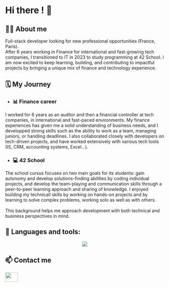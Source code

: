 # Hi there ! 👋

## 🙋‍♀️ About me
Full-stack developer looking for new professional opportunities (France, Paris).<br>
After 6 years working in Finance for international and fast-growing tech companies, I transitioned to IT in 2023 to study programming at 42 School.
I am now excited to keep learning, building, and contributing to impactful projects by bringing a unique mix of finance and technology experience.<br>

## 🗓️ My Journey
-  ### 📊 Finance career
I worked for 6 years as an auditor and then a financial controller at tech companies, in international and fast-paced environments. 
My finance experiences has given me a solid understanding of business needs, and I developped strong skills such as the ability to work as a team, managing juniors, or handling deadlines.
I also collaborated closely with developers on tech-driven projects, and have worked extensively with various tech tools (IS, CRM, accounting systems, Excel...).
-  ### 💻 42 School
The school cursus focuses on two main goals for its students: gain autonomy and develop solutions-finding abilities by coding individual projects, and develop the team-playing and communication skills through a peer-to-peer learning approach and sharing of knowledge.
I enjoyed building my technicall skills by working on hands-on projects and by learning to solve complex problems, working solo as well as with others.
<br><br>
This background helps me approach development with both technical and business perspectives in mind.

## 	🔧 Languages and tools:
<div align="center">
  <img src="https://skillicons.dev/icons?i=c,cpp,python,javascript,html,css,django,git,docker,linux" />
</div>

## 	📫 Contact me
<!--[Linkedin](www.linkedin.com/in/clairecarnot)-->
<a href="https://www.linkedin.com/in/clairecarnot/" target="blank">
  <img align="center" src="https://raw.githubusercontent.com/rahuldkjain/github-profile-readme-generator/master/src/images/icons/Social/linked-in-alt.svg" height="30" width="40" />
</a>

<!--
**clairecarnot/clairecarnot** is a ✨ _special_ ✨ repository because its `README.md` (this file) appears on your GitHub profile.

Here are some ideas to get you started:

- 🔭 I’m currently working on ...
- 🌱 I’m currently learning ...
- 👯 I’m looking to collaborate on ...
- 🤔 I’m looking for help with ...
- 💬 Ask me about ...
- 📫 How to reach me: ...
- 😄 Pronouns: ...
- ⚡ Fun fact: ...
-->
